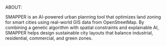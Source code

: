 ABOUT:

SMAPPER is an AI-powered urban planning tool that optimizes land zoning for smart cities using real-world GIS data from OpenStreetMap. By combining a genetic algorithm with spatial constraints and explainable AI, SMAPPER helps design sustainable city layouts that balance industrial, residential, commercial, and green zones.

